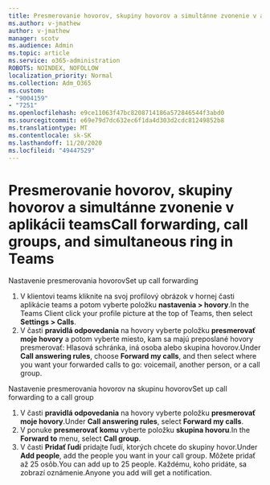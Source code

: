 ```yaml
---
title: Presmerovanie hovorov, skupiny hovorov a simultánne zvonenie v aplikácii teams
ms.author: v-jmathew
author: v-jmathew
manager: scotv
ms.audience: Admin
ms.topic: article
ms.service: o365-administration
ROBOTS: NOINDEX, NOFOLLOW
localization_priority: Normal
ms.collection: Adm_O365
ms.custom:
- "9004159"
- "7251"
ms.openlocfilehash: e9ce11063f47bc8208714186a572846544f3abd0
ms.sourcegitcommit: e69e79d7dc632ec6f1da4d303d2cdc81249852b8
ms.translationtype: MT
ms.contentlocale: sk-SK
ms.lasthandoff: 11/20/2020
ms.locfileid: "49447529"
---
```

# <a name="call-forwarding-call-groups-and-simultaneous-ring-in-teams"></a><span data-ttu-id="bdbe4-102">Presmerovanie hovorov, skupiny hovorov a simultánne zvonenie v aplikácii teams</span><span class="sxs-lookup"><span data-stu-id="bdbe4-102">Call forwarding, call groups, and simultaneous ring in Teams</span></span>

<span data-ttu-id="bdbe4-103">Nastavenie presmerovania hovorov</span><span class="sxs-lookup"><span data-stu-id="bdbe4-103">Set up call forwarding</span></span>

1. <span data-ttu-id="bdbe4-104">V klientovi teams kliknite na svoj profilový obrázok v hornej časti aplikácie teams a potom vyberte položku **nastavenia > hovory**.</span><span class="sxs-lookup"><span data-stu-id="bdbe4-104">In the Teams Client click your profile picture at the top of Teams, then select **Settings > Calls**.</span></span>
2. <span data-ttu-id="bdbe4-105">V časti **pravidlá odpovedania** na hovory vyberte položku **presmerovať moje hovory** a potom vyberte miesto, kam sa majú preposlané hovory presmerovať: Hlasová schránka, iná osoba alebo skupina hovorov.</span><span class="sxs-lookup"><span data-stu-id="bdbe4-105">Under **Call answering rules**, choose **Forward my calls**, and then select where you want your forwarded calls to go: voicemail, another person, or a call group.</span></span>

<span data-ttu-id="bdbe4-106">Nastavenie presmerovania hovorov na skupinu hovorov</span><span class="sxs-lookup"><span data-stu-id="bdbe4-106">Set up call forwarding to a call group</span></span>

1. <span data-ttu-id="bdbe4-107">V časti **pravidlá odpovedania** na hovory vyberte položku **presmerovať moje hovory**.</span><span class="sxs-lookup"><span data-stu-id="bdbe4-107">Under **Call answering rules**, select **Forward my calls**.</span></span>
2. <span data-ttu-id="bdbe4-108">V ponuke **presmerovať komu** vyberte položku **skupina hovoru**.</span><span class="sxs-lookup"><span data-stu-id="bdbe4-108">In the **Forward to** menu, select **Call group**.</span></span>
3. <span data-ttu-id="bdbe4-109">V časti **Pridať ľudí** pridajte ľudí, ktorých chcete do skupiny hovor.</span><span class="sxs-lookup"><span data-stu-id="bdbe4-109">Under **Add people**, add the people you want in your call group.</span></span> <span data-ttu-id="bdbe4-110">Môžete pridať až 25 osôb.</span><span class="sxs-lookup"><span data-stu-id="bdbe4-110">You can add up to 25 people.</span></span> <span data-ttu-id="bdbe4-111">Každému, koho pridáte, sa zobrazí oznámenie.</span><span class="sxs-lookup"><span data-stu-id="bdbe4-111">Anyone you add will get a notification.</span></span>
